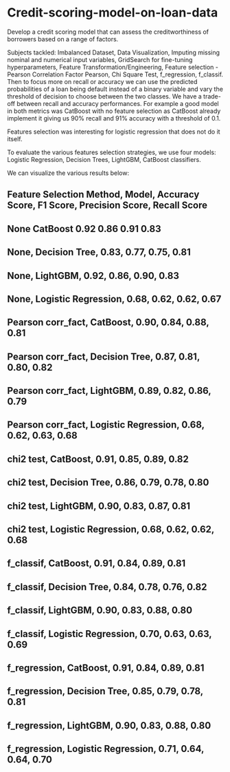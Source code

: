 # Credit-scoring-model-on-loan-data

Develop a credit scoring model that can assess the creditworthiness of borrowers based on a range of factors.

Subjects tackled: Imbalanced Dataset, Data Visualization, Imputing missing nominal and numerical input variables, GridSearch for fine-tuning hyperparameters, Feature Transformation/Engineering, Feature selection - Pearson Correlation Factor Pearson, Chi Square Test, f_regression, f_classif. Then to focus more on recall or accuracy we can use the predicted probabilities of a loan being default instead of a binary variable and vary the threshold of decision to choose between the two classes. We have a trade-off between recall and accuracy performances. For example a good model in both metrics was CatBoost with no feature selection as CatBoost already implement it giving us 90% recall and 91% accuracy with a threshold of 0.1.

Features selection was interesting for logistic regression that does not do it itself.

To evaluate the various features selection strategies, we use four models: Logistic Regression, Decision Trees, LightGBM, CatBoost classifiers.

We can visualize the various results below:

Feature Selection Method, Model,  Accuracy Score, F1 Score, Precision Score,  Recall Score
------------------------------------------------------------------------------------------
   None                  CatBoost     0.92           0.86         0.91           0.83
------------------------------------------------------------------------------------------
None, Decision Tree,  0.83, 0.77, 0.75, 0.81
------------------------------------------------------------------------------------------
None, LightGBM, 0.92, 0.86, 0.90, 0.83
------------------------------------------------------------------------------------------
None, Logistic Regression,  0.68, 0.62, 0.62,  0.67
------------------------------------------------------------------------------------------
Pearson corr_fact,  CatBoost, 0.90, 0.84, 0.88, 0.81
------------------------------------------------------------------------------------------
Pearson corr_fact,  Decision Tree,  0.87, 0.81, 0.80, 0.82
------------------------------------------------------------------------------------------
Pearson corr_fact,  LightGBM, 0.89, 0.82,  0.86, 0.79
------------------------------------------------------------------------------------------
Pearson corr_fact,  Logistic Regression,  0.68, 0.62, 0.63, 0.68
------------------------------------------------------------------------------------------
chi2 test,  CatBoost, 0.91, 0.85, 0.89, 0.82
------------------------------------------------------------------------------------------
chi2 test,  Decision Tree,  0.86, 0.79, 0.78, 0.80
------------------------------------------------------------------------------------------
chi2 test,  LightGBM, 0.90, 0.83, 0.87, 0.81
------------------------------------------------------------------------------------------
chi2 test,  Logistic Regression,  0.68, 0.62, 0.62, 0.68
------------------------------------------------------------------------------------------
f_classif,  CatBoost, 0.91, 0.84, 0.89, 0.81
------------------------------------------------------------------------------------------
f_classif,  Decision Tree,  0.84, 0.78, 0.76, 0.82
------------------------------------------------------------------------------------------
f_classif,  LightGBM, 0.90, 0.83,  0.88, 0.80
------------------------------------------------------------------------------------------
f_classif,  Logistic Regression,  0.70, 0.63, 0.63, 0.69
------------------------------------------------------------------------------------------
f_regression, CatBoost, 0.91, 0.84, 0.89, 0.81
------------------------------------------------------------------------------------------
f_regression, Decision Tree,  0.85, 0.79, 0.78, 0.81
------------------------------------------------------------------------------------------
f_regression, LightGBM, 0.90, 0.83,  0.88, 0.80
------------------------------------------------------------------------------------------
f_regression, Logistic Regression,  0.71, 0.64, 0.64, 0.70
------------------------------------------------------------------------------------------
